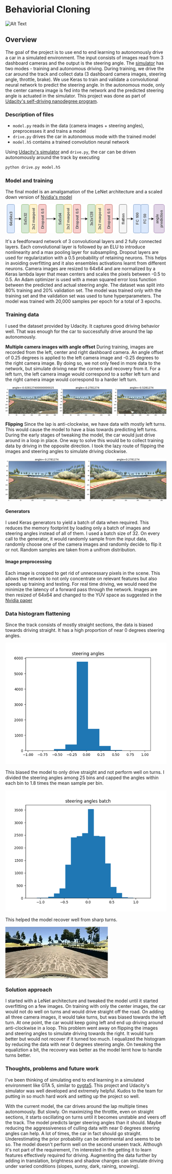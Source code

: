 # Behaviorial Cloning

![Alt Text](./images/video.gif)

Overview
---

The goal of the project is to use end to end learning to autonomously drive a car in a simulated environment. The input consists of images read from 3 dashboard cameras and the output is the steering angle. The [simulator](https://github.com/udacity/self-driving-car-sim) has two modes - training and autonomous driving. During training, we drive the car around the track and collect data (3 dashboard camera images, steering angle, throttle, brake). We use Keras to train and validate a convolutional neural network to predict the steering angle. In the autonomous mode, only the center camera image is fed into the network and the predicted steering angle is actuated in the simulator. This project was done as part of [Udacity's self-driving nanodegree program](https://www.udacity.com/drive).


[//]: # (Image References)

[image1]: ./images/model.png "model"
[image2]: ./images/camera_images.png "3 camera images"
[image3]: ./images/flip.png "Flipped Image"
[image4]: ./images/hist1.png "hist before"
[image5]: ./images/hist2.png "hist after"
[image6]: ./images/recovery.gif "Recovery Image"



### Description of files

* `model.py` reads in the data (camera images + steering angles), preprocesses it and trains a model
* `drive.py` drives the car in autonomous mode with the trained model
* `model.h5` contains a trained convolution neural network 

Using [Udacity's simulator](https://github.com/udacity/self-driving-car-sim) and `drive.py`, the car can be driven autonomously around the track by executing 
```sh
python drive.py model.h5
```

### Model and training

The final model is an amalgamation of the LeNet architecture and a scaled down version of [Nvidia's model](https://images.nvidia.com/content/tegra/automotive/images/2016/solutions/pdf/end-to-end-dl-using-px.pdf)

![alt text][image1]

It's a feedforward network of 3 convolutional layers and 2 fully connected layers. Each convolutional layer is followed by an ELU to introduce nonlinearity and a max pooling layer for subsampling. Dropout layers are used for regularization with a 0.5 probability of retaining neurons. This helps in avoiding overfitting and it also ensembles activations learnt from different neurons. Camera images are resized to 64x64 and are normalized by a Keras lambda layer that mean centers and scales the pixels between -0.5 to 0.5. An Adam optimizer is used with a mean squared error loss function between the predicted and actual steering angle. The dataset was split into 80% training and 20% validation set. The model was trained only with the training set and the validation set was used to tune hyperparameters. The model was trained with 20,000 samples per epoch for a total of 3 epochs. 

### Training data

I used the dataset provided by Udacity. It captures good driving behavior well. That was enough for the car to successfully drive around the lap autonomously. 

**Multiple camera images with angle offset**
During training, images are recorded from the left, center and right dashboard camera. An angle offset of 0.25 degrees is applied to the left camera image and -0.25 degrees to the right camera image. By doing so, we not only feed in more data to the network, but simulate driving near the corners and recovery from it. For a left turn, the left camera image would correspond to a softer left turn and the right camera image would correspond to a harder left turn. 

![alt text][image2]

**Flipping**
Since the lap is anti-clockwise, we have data with mostly left turns. This would cause the model to have a bias towards predicting left turns. During the early stages of tweaking the model, the car would just drive around in a loop in place. One way to solve this would be to collect training data by driving in the opposite direction. I took the lazy route of flipping the images and steering angles to simulate driving clockwise. 

![alt text][image3]

#### Generators

I used Keras generators to yield a batch of data when required. This reduces the memory footprint by loading only a batch of images and steering angles instead of all of them. I used a batch size of 32. On every call to the generator, it would randomly sample from the input data, randomly choose one of the camera images and randomly decide to flip it or not. Random samples are taken from a unifrom distribution. 

#### Image preprocessing

Each image is cropped to get rid of unnecessary pixels in the scene. This allows the network to not only concentrate on relevant features but also speeds up training and testing. For real time driving, we would need the minimize the latency of a forward pass through the network. Images are then resized of 64x64 and changed to the YUV space as suggested in the [Nvidia paper](https://images.nvidia.com/content/tegra/automotive/images/2016/solutions/pdf/end-to-end-dl-using-px.pdf)

### Data histogram flattening

 Since the track consists of mostly straight sections, the data is biased towards driving straight. It has a high proportion of near 0 degrees steering angles.

![alt text][image4]

This biased the model to only drive straight and not perform well on turns. I divided the steering angles among 25 bins and capped the angles within each bin to 1.8 times the mean sample per bin.  

![alt text][image5]

This helped the model recover well from sharp turns.

![alt text][image6]


### Solution approach

I started with a LeNet architecture and tweaked the model until it started overfitting on a few images. On training with only the center images, the car would not do well on turns and would drive straight off the road. On adding all three camera images, it would take turns, but was biased towards the left turn. At one point, the car would keep going left and end up driving around anti-clockwise in a loop. This problem went away on flipping the images and steering angles to simulate driving towards the right. It would turn better but would not recover if it turned too much. I equalized the histogram by reducing the data with near 0 degrees steering angle. On tweaking the equaliztion a bit, the recovery was better as the model lernt how to handle turns better.

### Thoughts, problems and future work

I've been thinking of simulating end to end learning in a simulated environment like GTA 5, similar to [pygta5](https://github.com/Sentdex/pygta5). This project and Udacity's simulator was well developed and extremely helpful. Kudos to the team for putting in so much hard work and setting up the project so well. 

With the current model, the car drives around the lap multiple times autonomously. But slowly. On maximizing the throttle, even on straight sections, it starts oscillating on turns until it becomes unstable and veers off the track. The model predicts larger steering angles than it should. Maybe reducing the aggressiveness of culling data with near 0 degrees steering angles can help. A lot of times, the car in fact should go straight. Underestimating the prior probability can be detrimental and seems to be so. 
The model doesn't perform well on the second unseen track. Although it's not part of the requirement, I'm interested in the getting it to learn features effectively required for driving. Augmenting the data further by adding in translation, brightness and shadow changes can simulate driving under varied conditions (slopes, sunny, dark, raining, snowing).
